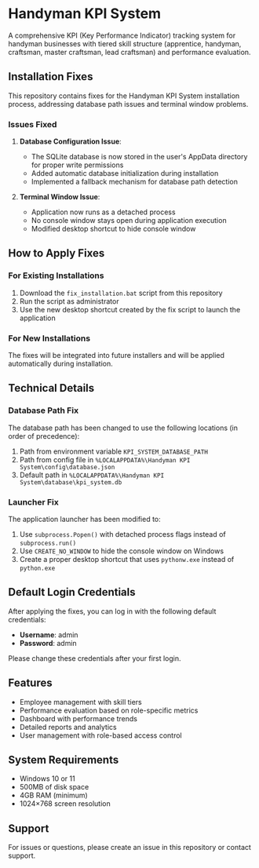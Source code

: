 # Handyman KPI System

A comprehensive KPI (Key Performance Indicator) tracking system for handyman businesses with tiered skill structure (apprentice, handyman, craftsman, master craftsman, lead craftsman) and performance evaluation.

## Installation Fixes

This repository contains fixes for the Handyman KPI System installation process, addressing database path issues and terminal window problems.

### Issues Fixed

1. **Database Configuration Issue**: 
   - The SQLite database is now stored in the user's AppData directory for proper write permissions
   - Added automatic database initialization during installation
   - Implemented a fallback mechanism for database path detection

2. **Terminal Window Issue**:
   - Application now runs as a detached process
   - No console window stays open during application execution
   - Modified desktop shortcut to hide console window

## How to Apply Fixes

### For Existing Installations

1. Download the `fix_installation.bat` script from this repository
2. Run the script as administrator
3. Use the new desktop shortcut created by the fix script to launch the application

### For New Installations

The fixes will be integrated into future installers and will be applied automatically during installation.

## Technical Details

### Database Path Fix

The database path has been changed to use the following locations (in order of precedence):

1. Path from environment variable `KPI_SYSTEM_DATABASE_PATH`
2. Path from config file in `%LOCALAPPDATA%\Handyman KPI System\config\database.json`
3. Default path in `%LOCALAPPDATA%\Handyman KPI System\database\kpi_system.db`

### Launcher Fix

The application launcher has been modified to:

1. Use `subprocess.Popen()` with detached process flags instead of `subprocess.run()`
2. Use `CREATE_NO_WINDOW` to hide the console window on Windows
3. Create a proper desktop shortcut that uses `pythonw.exe` instead of `python.exe`

## Default Login Credentials

After applying the fixes, you can log in with the following default credentials:

- **Username**: admin
- **Password**: admin

Please change these credentials after your first login.

## Features

- Employee management with skill tiers
- Performance evaluation based on role-specific metrics
- Dashboard with performance trends
- Detailed reports and analytics
- User management with role-based access control

## System Requirements

- Windows 10 or 11
- 500MB of disk space
- 4GB RAM (minimum)
- 1024×768 screen resolution

## Support

For issues or questions, please create an issue in this repository or contact support.

